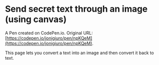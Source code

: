 # Send secret text through an image (using canvas)

A Pen created on CodePen.io. Original URL: [https://codepen.io/jonigiuro/pen/npKQeM](https://codepen.io/jonigiuro/pen/npKQeM).

This page lets you convert a text into an image and then convert it back to text.